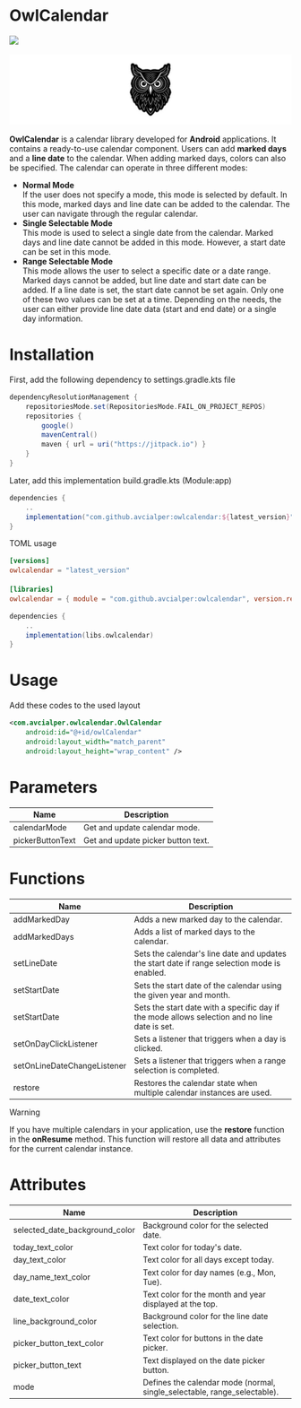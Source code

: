 # OwlCalendar

[![](https://jitpack.io/v/avcialper/owlcalendar.svg)](https://jitpack.io/#avcialper/owlcalendar)

![banner](./assets/owl.png)

**OwlCalendar** is a calendar library developed for **Android** applications. It contains a ready-to-use calendar component. Users can add **marked days** and a **line date** to the calendar. When adding marked days, colors can also be specified. The calendar can operate in three different modes:

-   **Normal Mode** <br>
    If the user does not specify a mode, this mode is selected by default. In this mode, marked days and line date can be added to the calendar. The user can navigate through the regular calendar.
-   **Single Selectable Mode** <br>
    This mode is used to select a single date from the calendar. Marked days and line date cannot be added in this mode. However, a start date can be set in this mode.
-   **Range Selectable Mode** <br>
    This mode allows the user to select a specific date or a date range. Marked days cannot be added, but line date and start date can be added. If a line date is set, the start date cannot be set again. Only one of these two values can be set at a time. Depending on the needs, the user can either provide line date data (start and end date) or a single day information.

# Installation

First, add the following dependency to settings.gradle.kts file

```gradle
dependencyResolutionManagement {
    repositoriesMode.set(RepositoriesMode.FAIL_ON_PROJECT_REPOS)
    repositories {
        google()
        mavenCentral()
        maven { url = uri("https://jitpack.io") }
    }
}
```

Later, add this implementation build.gradle.kts (Module:app)

```gradle
dependencies {
    ..
    implementation("com.github.avcialper:owlcalendar:${latest_version}")
}
```

TOML usage

```toml
[versions]
owlcalendar = "latest_version"

[libraries]
owlcalendar = { module = "com.github.avcialper:owlcalendar", version.ref = "owlcalendar" }
```

```gradle
dependencies {
    ..
    implementation(libs.owlcalendar)
}
```

# Usage

Add these codes to the used layout

```xml
<com.avcialper.owlcalendar.OwlCalendar
    android:id="@+id/owlCalendar"
    android:layout_width="match_parent"
    android:layout_height="wrap_content" />

```

# Parameters

| Name             | Description                        |
| ---------------- | ---------------------------------- |
| calendarMode     | Get and update calendar mode.      |
| pickerButtonText | Get and update picker button text. |

# Functions

| Name                        | Description                                                                                   |
| --------------------------- | --------------------------------------------------------------------------------------------- |
| addMarkedDay                | Adds a new marked day to the calendar.                                                        |
| addMarkedDays               | Adds a list of marked days to the calendar.                                                   |
| setLineDate                 | Sets the calendar's line date and updates the start date if range selection mode is enabled.  |
| setStartDate                | Sets the start date of the calendar using the given year and month.                           |
| setStartDate                | Sets the start date with a specific day if the mode allows selection and no line date is set. |
| setOnDayClickListener       | Sets a listener that triggers when a day is clicked.                                          |
| setOnLineDateChangeListener | Sets a listener that triggers when a range selection is completed.                            |
| restore                     | Restores the calendar state when multiple calendar instances are used.                        |

> [!WARNING]  
> If you have multiple calendars in your application, use the **restore** function in the **onResume** method. This function will restore all data and attributes for the current calendar instance.

# Attributes

| Name                           | Description                                                              |
| ------------------------------ | ------------------------------------------------------------------------ |
| selected_date_background_color | Background color for the selected date.                                  |
| today_text_color               | Text color for today's date.                                             |
| day_text_color                 | Text color for all days except today.                                    |
| day_name_text_color            | Text color for day names (e.g., Mon, Tue).                               |
| date_text_color                | Text color for the month and year displayed at the top.                  |
| line_background_color          | Background color for the line date selection.                            |
| picker_button_text_color       | Text color for buttons in the date picker.                               |
| picker_button_text             | Text displayed on the date picker button.                                |
| mode                           | Defines the calendar mode (normal, single_selectable, range_selectable). |
